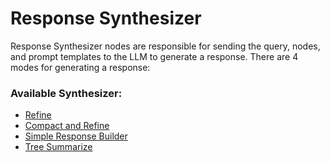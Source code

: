 # Response Synthesizer

Response Synthesizer nodes are responsible for sending the query, nodes, and prompt templates to the LLM to generate a response. There are 4 modes for generating a response:

### Available Synthesizer:

* [Refine](refine.md)
* [Compact and Refine](compact-and-refine.md)
* [Simple Response Builder](simple-response-builder.md)
* [Tree Summarize](tree-summarize.md)

